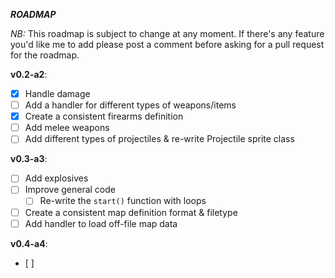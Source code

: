 ***ROADMAP***

*NB:* This roadmap is subject to change at any moment. If there's any feature you'd like me to add please post a comment before asking for a pull request for the roadmap.

**v0.2-a2**:
- [x] Handle damage
- [ ] Add a handler for different types of weapons/items 
- [x] Create a consistent firearms definition
- [ ] Add melee weapons
- [ ] Add different types of projectiles & re-write Projectile sprite class

**v0.3-a3**:
- [ ] Add explosives
- [ ] Improve general code
  - [ ] Re-write the `start()` function with loops
- [ ] Create a consistent map definition format & filetype
- [ ] Add handler to load off-file map data

**v0.4-a4**:
- [ ] 
